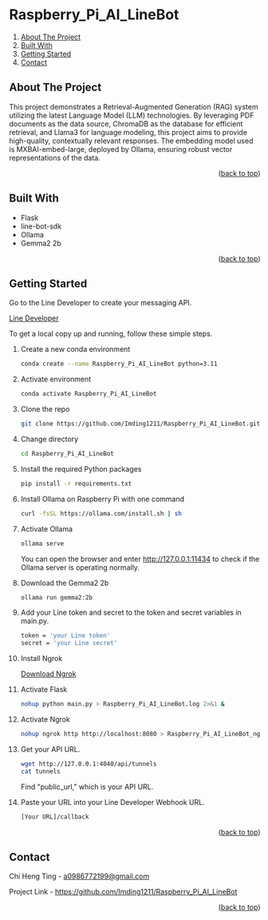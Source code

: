 <a id="readme-top"></a>
# Raspberry_Pi_AI_LineBot


<ol>
  <li><a href="#about-the-project">About The Project</a></li>
  <li><a href="#built-with">Built With</a></li>
  <li><a href="#getting-started">Getting Started</a></li>
  <li><a href="#contact">Contact</a></li>
</ol>

## About The Project

This project demonstrates a Retrieval-Augmented Generation (RAG) system utilizing the latest Language Model (LLM) technologies. By leveraging PDF documents as the data source, ChromaDB as the database for efficient retrieval, and Llama3 for language modeling, this project aims to provide high-quality, contextually relevant responses. The embedding model used is MXBAI-embed-large, deployed by Ollama, ensuring robust vector representations of the data.

<p align="right">(<a href="#readme-top">back to top</a>)</p>

## Built With

* Flask
* line-bot-sdk
* Ollama
* Gemma2 2b
  
<p align="right">(<a href="#readme-top">back to top</a>)</p>

## Getting Started

Go to the Line Developer to create your messaging API.

[Line Developer](https://developers.line.biz/zh-hant/services/messaging-api/)

To get a local copy up and running, follow these simple steps.

1. Create a new conda environment
   ```sh
   conda create --name Raspberry_Pi_AI_LineBot python=3.11
   ```
   
2. Activate environment
   ```sh
   conda activate Raspberry_Pi_AI_LineBot
   ```

3. Clone the repo
   ```sh
   git clone https://github.com/Imding1211/Raspberry_Pi_AI_LineBot.git
   ```
   
4. Change directory
   ```sh
   cd Raspberry_Pi_AI_LineBot
   ```
   
5. Install the required Python packages
   ```sh
   pip install -r requirements.txt
   ```
   
6. Install Ollama on Raspberry Pi with one command
   ```sh
   curl -fsSL https://ollama.com/install.sh | sh
   ```

8. Activate Ollama
   ```sh
   ollama serve
   ```
   You can open the browser and enter http://127.0.0.1:11434 to check if the Ollama server is operating normally.

9. Download the Gemma2 2b
   ```sh
   ollama run gemma2:2b
   ```

10. Add your Line token and secret to the token and secret variables in main.py.
    ```sh
    token = 'your Line token'
    secret = 'your Line secret'
    ```
   
11. Install Ngrok

    [Download Ngrok](https://ngrok.com/download)

12. Activate Flask
    ```sh
    nohup python main.py > Raspberry_Pi_AI_LineBot.log 2>&1 &
    ```

13. Activate Ngrok
    ```sh
    nohup ngrok http http://localhost:8080 > Raspberry_Pi_AI_LineBot_ngrok.log 2>&1 &
    ```
   
14. Get your API URL.
    ```sh
    wget http://127.0.0.1:4040/api/tunnels
    cat tunnels
    ```

    Find "public_url," which is your API URL.

15. Paste your URL into your Line Developer Webhook URL.
    ```sh
    [Your URL]/callback
    ```
    
<p align="right">(<a href="#readme-top">back to top</a>)</p>

## Contact

Chi Heng Ting - a0986772199@gmail.com

Project Link - https://github.com/Imding1211/Raspberry_Pi_AI_LineBot

<p align="right">(<a href="#readme-top">back to top</a>)</p>

